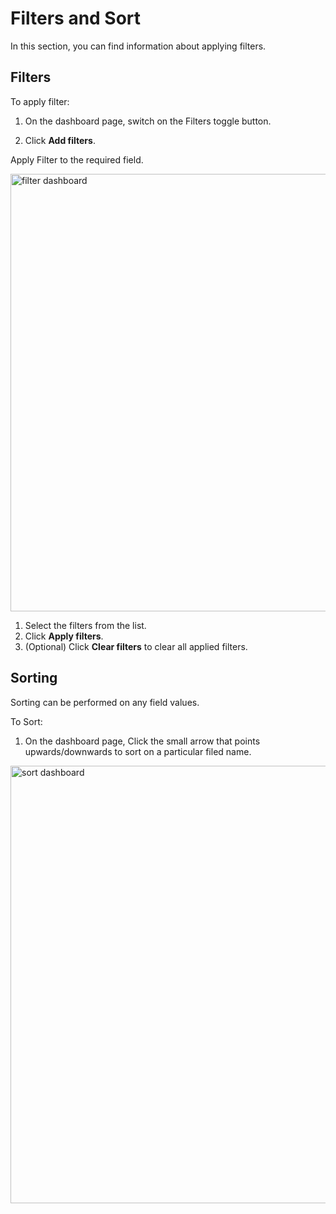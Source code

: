 # Filters and Sort

In this section, you can find information about applying filters.

## Filters

To apply filter:

1. On the dashboard page, switch on the Filters toggle button.

1. Click **Add filters**.

Apply Filter to the required field.

   <img src="/thehive/images/user-guides/analyst-corner/dashboard/filter-dashboard.png" alt="filter dashboard" width="700" height="700"/>

1. Select the filters from the list.
1. Click **Apply filters**.
1. (Optional) Click **Clear filters** to clear all applied filters.

## Sorting

Sorting can be performed on any field values.  

To Sort:

1. On the dashboard page, Click the small arrow that points upwards/downwards to sort on a particular filed name. 

<img src="/thehive/images/user-guides/analyst-corner/dashboard/filter-sort-dashboard.png" alt="sort dashboard" width="700" height="700"/>
